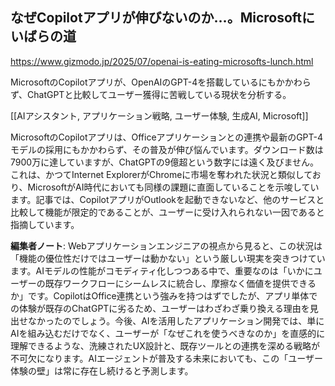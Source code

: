 ## なぜCopilotアプリが伸びないのか…。Microsoftにいばらの道

https://www.gizmodo.jp/2025/07/openai-is-eating-microsofts-lunch.html

MicrosoftのCopilotアプリが、OpenAIのGPT-4を搭載しているにもかかわらず、ChatGPTと比較してユーザー獲得に苦戦している現状を分析する。

[[AIアシスタント, アプリケーション戦略, ユーザー体験, 生成AI, Microsoft]]

MicrosoftのCopilotアプリは、Officeアプリケーションとの連携や最新のGPT-4モデルの採用にもかかわらず、その普及が伸び悩んでいます。ダウンロード数は7900万に達していますが、ChatGPTの9億超という数字には遠く及びません。これは、かつてInternet ExplorerがChromeに市場を奪われた状況と類似しており、MicrosoftがAI時代においても同様の課題に直面していることを示唆しています。記事では、CopilotアプリがOutlookを起動できないなど、他のサービスと比較して機能が限定的であることが、ユーザーに受け入れられない一因であると指摘しています。

**編集者ノート**: Webアプリケーションエンジニアの視点から見ると、この状況は「機能の優位性だけではユーザーは動かない」という厳しい現実を突きつけています。AIモデルの性能がコモディティ化しつつある中で、重要なのは「いかにユーザーの既存ワークフローにシームレスに統合し、摩擦なく価値を提供できるか」です。CopilotはOffice連携という強みを持つはずでしたが、アプリ単体での体験が既存のChatGPTに劣るため、ユーザーはわざわざ乗り換える理由を見出せなかったのでしょう。今後、AIを活用したアプリケーション開発では、単にAIを組み込むだけでなく、ユーザーが「なぜこれを使うべきなのか」を直感的に理解できるような、洗練されたUX設計と、既存ツールとの連携を深める戦略が不可欠になります。AIエージェントが普及する未来においても、この「ユーザー体験の壁」は常に存在し続けると予測します。